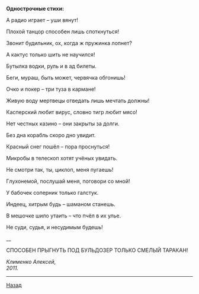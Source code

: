﻿**Однострочные стихи:**  

А радио играет – уши вянут!  

Плохой танцор способен лишь споткнуться!  

Звонит будильник, ох, когда ж пружинка лопнет?  

А кактус только шить не научился!  

Бутылка водки, руль и в ад билеты.  

Беги, мураш, быть может, червячка обгонишь!  

Очко и покер – три туза в кармане!  

Живую воду мертвецы отведать лишь мечтать должны!  

Касперский любит вирус, словно тигр любит мясо!  

Нет честных казино – они закрыты за долги.  

Без дна корабль скоро дно увидит.  

Красный снег пошёл – пора проснуться!  

Микробы в телескоп хотят учёных увидать.  

Не смотри так, ты, циклоп, меня пугаешь!  

Глухонемой, послушай меня, поговори со мной!  

У бабочек соперник только галстук.  

Индеец, хитрым будь – шаманом станешь.  

В мешочке шило утаить – что пчёл в их улье.  

Не суди, судья, и несудимым будешь!  

__  

СПОСОБЕН ПРЫГНУТЬ ПОД БУЛЬДОЗЕР ТОЛЬКО СМЕЛЫЙ ТАРАКАН!  

_Клименко Алексей,_  
_2011._  

---

[Назад](./)
